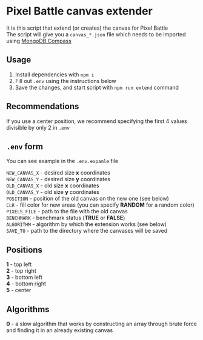 # Pixel Battle canvas extender
It is this script that extend (or creates) the canvas for Pixel Battle  
The script will give you a `canvas_*.json` file which needs to be imported using [MongoDB Compass](https://www.mongodb.com/products/tools/compass)

## Usage
1. Install dependencies with `npm i`
2. Fill out `.env` using the instructions below
3. Save the changes, and start script with `npm run extend` command

## Recommendations
If you use a center position, we recommend specifying the first 4 values divisible by only 2 in `.env`

## `.env` form
You can see example in the `.env.expamle` file

`NEW_CANVAS_X` - desired size **x** coordinates  
`NEW_CANVAS_Y` - desired size **y** coordinates  
`OLD_CANVAS_X` - old size **x** coordinates  
`OLD_CANVAS_Y` - old size **y** coordinates  
`POSITION` - position of the old canvas on the new one (see below)  
`CLR` - fill color for new areas (you can specify **RANDOM** for a random color)  
`PIXELS_FILE` - path to the file with the old canvas  
`BENCHMARK` - benchmark status (**TRUE** or **FALSE**)  
`ALGORITHM` - algorithm by which the extension works (see below)  
`SAVE_TO` - path to the directory where the canvases will be saved  

## Positions
**1** - top left  
**2** - top right  
**3** - bottom left  
**4** - bottom right  
**5** - center  

## Algorithms
**0** - a slow algorithm that works by constructing an array through brute force and finding it in an already existing canvas  